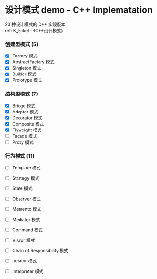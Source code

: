 # 设计模式 demo - C++ Implematation

23 种设计模式的 C++ 实现版本.   
ref: K_Eckel - 《C++设计模式》  

### 创建型模式 (5)
- [x] Factory 模式
- [x] AbstractFactory 模式
- [x] Singleton 模式
- [x] Builder 模式
- [x] Prototype 模式

### 结构型模式 (7)
- [x] Bridge 模式
- [x] Adapter 模式
- [x] Decorator 模式
- [x] Composite 模式
- [x] Flyweight 模式
- [ ] Facade 模式
- [ ] Proxy 模式

### 行为模式 (11)
- [ ] Template 模式
- [ ] Strategy 模式
- [ ] State 模式
- [ ] Observer 模式
- [ ] Memento 模式
- [ ] Mediator 模式
- [ ] Command 模式
- [ ] Visitor 模式
- [ ] Chain of Responsibility 模式
- [ ] Iterator 模式
- [ ] Interpreter 模式


